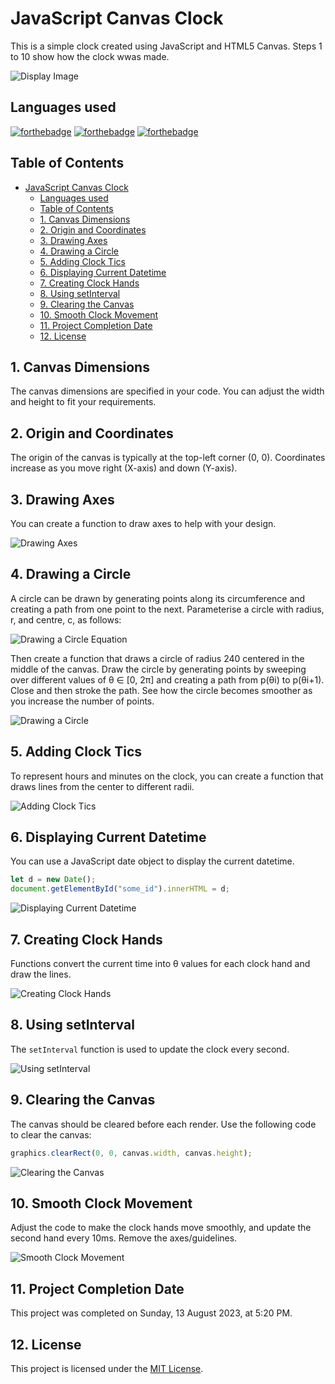# JavaScript Canvas Clock

This is a simple clock created using JavaScript and HTML5 Canvas. Steps 1 to 10 show how the clock wwas made.

![Display Image](images/clock-main.gif)

## Languages used

[![forthebadge](https://forthebadge.com/images/badges/made-with-javascript.svg)](https://forthebadge.com)
[![forthebadge](https://forthebadge.com/images/badges/uses-html.svg)](https://forthebadge.com)
[![forthebadge](https://forthebadge.com/images/badges/uses-css.svg)](https://forthebadge.com)

## Table of Contents
- [JavaScript Canvas Clock](#javascript-canvas-clock)
  - [Languages used](#languages-used)
  - [Table of Contents](#table-of-contents)
  - [1. Canvas Dimensions](#1-canvas-dimensions)
  - [2. Origin and Coordinates](#2-origin-and-coordinates)
  - [3. Drawing Axes](#3-drawing-axes)
  - [4. Drawing a Circle](#4-drawing-a-circle)
  - [5. Adding Clock Tics](#5-adding-clock-tics)
  - [6. Displaying Current Datetime](#6-displaying-current-datetime)
  - [7. Creating Clock Hands](#7-creating-clock-hands)
  - [8. Using setInterval](#8-using-setinterval)
  - [9. Clearing the Canvas](#9-clearing-the-canvas)
  - [10. Smooth Clock Movement](#10-smooth-clock-movement)
  - [11. Project Completion Date](#11-project-completion-date)
  - [12. License](#12-license)

## 1. Canvas Dimensions
The canvas dimensions are specified in your code. You can adjust the width and height to fit your requirements.

## 2. Origin and Coordinates
The origin of the canvas is typically at the top-left corner (0, 0). Coordinates increase as you move right (X-axis) and down (Y-axis).

## 3. Drawing Axes
You can create a function to draw axes to help with your design.

![Drawing Axes](images/clock%20(1).png)

## 4. Drawing a Circle
A circle can be drawn by generating points along its circumference and creating a path from one point to the next. Parameterise a circle with radius, r, and centre, c, as follows:

![Drawing a Circle Equation](images/clock%20(2).png)

Then create a function that draws a circle of radius 240 centered in the middle of the canvas. Draw
the circle by generating points by sweeping over different values of θ ∈ [0, 2π] and creating a
path from p(θi) to p(θi+1). Close and then stroke the path. See how the circle becomes smoother as you increase the number of points.

![Drawing a Circle](images/clock%20(3).png)

## 5. Adding Clock Tics
To represent hours and minutes on the clock, you can create a function that draws lines from the center to different radii.

![Adding Clock Tics](images/clock%20(4).png)

## 6. Displaying Current Datetime
You can use a JavaScript date object to display the current datetime.

```javascript
let d = new Date();
document.getElementById("some_id").innerHTML = d;
```
![Displaying Current Datetime](images/clock%20(5).png)

## 7. Creating Clock Hands
Functions convert the current time into θ values for each clock hand and draw the lines.

![Creating Clock Hands](images/clock%20(6).png)

## 8. Using setInterval
The `setInterval` function is used to update the clock every second.

![Using setInterval](images/clock%20(7).png)

## 9. Clearing the Canvas
The canvas should be cleared before each render. Use the following code to clear the canvas:
```javascript
graphics.clearRect(0, 0, canvas.width, canvas.height);
```

![Clearing the Canvas](images/clock%20(8).png)

## 10. Smooth Clock Movement
Adjust the code to make the clock hands move smoothly, and update the second hand every 10ms. Remove the axes/guidelines.

![Smooth Clock Movement](images/clock-main.gif)

## 11. Project Completion Date
This project was completed on Sunday, 13 August 2023, at 5:20 PM.

## 12. License
This project is licensed under the [MIT License](LICENSE).

